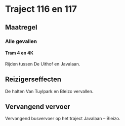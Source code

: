 # Traject 116 en 117
## Maatregel
### Alle gevallen

#### Tram 4 en 4K
Rijden tussen De Uithof en Javalaan.

## Reizigerseffecten
De halten Van Tuylpark en Bleizo vervallen.

## Vervangend vervoer
Vervangend busvervoer op het traject Javalaan – Bleizo.